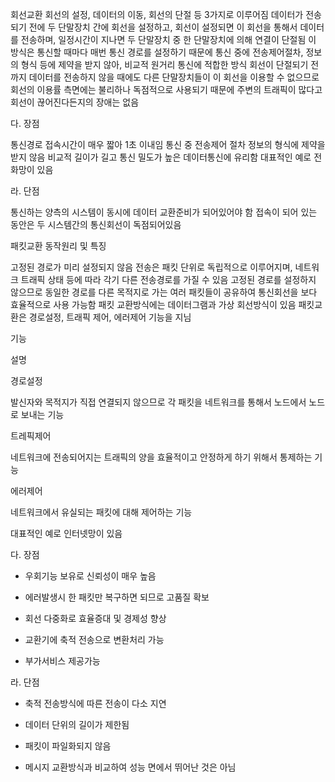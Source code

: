 
회선교환
 회선의 설정, 데이터의 이동, 회선의 단절 등 3가지로 이루어짐
 데이터가 전송되기 전에 두 단말장치 간에 회선을 설정하고, 회선이 설정되면 이 회선을 통해서 데이터를 전송하며, 일정시간이 지나면 두 단말장치 중 한 단말장치에 의해 연결이 단절됨
 이 방식은 통신할 때마다 매번 통신 경로를 설정하기 때문에 통신 중에 전송제어절차, 정보의 형식 등에 제약을 받지 않아, 비교적 원거리 통신에 적합한 방식
 회선이 단절되기 전까지 데이터를 전송하지 않을 때에도 다른 단말장치들이 이 회선을 이용할 수 없으므로 회선의 이용률 측면에는 불리하나 독점적으로 사용되기 때문에 주변의 트래픽이 많다고 회선이 끊어진다든지의 장애는 없음
 

 다. 장점

 통신경로 접속시간이 매우 짧아 1초 이내임
 통신 중 전송제어 절차 정보의 형식에 제약을 받지 않음
 비교적 길이가 길고 통신 밀도가 높은 데이터통신에 유리함
 대표적인 예로 전화망이 있음
 

 라. 단점

 통신하는 양측의 시스템이 동시에 데이터 교환준비가 되어있어야 함
 접속이 되어 있는 동안은 두 시스템간의 통신회선이 독점되어있음 

패킷교환
동작원리 및 특징

 고정된 경로가 미리 설정되지 않음
 전송은 패킷 단위로 독립적으로 이루어지며, 네트워크 트래픽 상태 등에 따라 각기 다른 전송경로를 가질 수 있음
 고정된 경로를 설정하지 않으므로 동일한 경로를 다른 목적지로 가는 여러 패킷들이 공유하여 통신회선을 보다 효율적으로 사용 가능함
 패킷 교환방식에는 데이터그램과 가상 회선방식이 있음
 패킷교환은 경로설정, 트래픽 제어, 에러제어 기능을 지님
 

기능

설명

경로설정

발신자와 목적지가 직접 연결되지 않으므로 각 패킷을 네트워크를 통해서 노드에서 노드로 보내는 기능

트레픽제어

네트워크에 전송되어지는 트래픽의 양을 효율적이고 안정하게 하기 위해서 통제하는 기능

에러제어

네트워크에서 유실되는 패킷에 대해 제어하는 기능

 대표적인 예로 인터넷망이 있음
 

 다. 장점

  - 우회기능 보유로 신뢰성이 매우 높음

  - 에러발생시 한 패킷만 복구하면 되므로 고품질 확보

  - 회선 다중화로 효율증대 및 경제성 향상

  - 교환기에 축적 전송으로 변환처리 가능

  - 부가서비스 제공가능

 

 라. 단점

  - 축적 전송방식에 따른 전송이 다소 지연

  - 데이터 단위의 길이가 제한됨

  - 패킷이 파일화되지 않음

  - 메시지 교환방식과 비교하여 성능 면에서 뛰어난 것은 아님 





